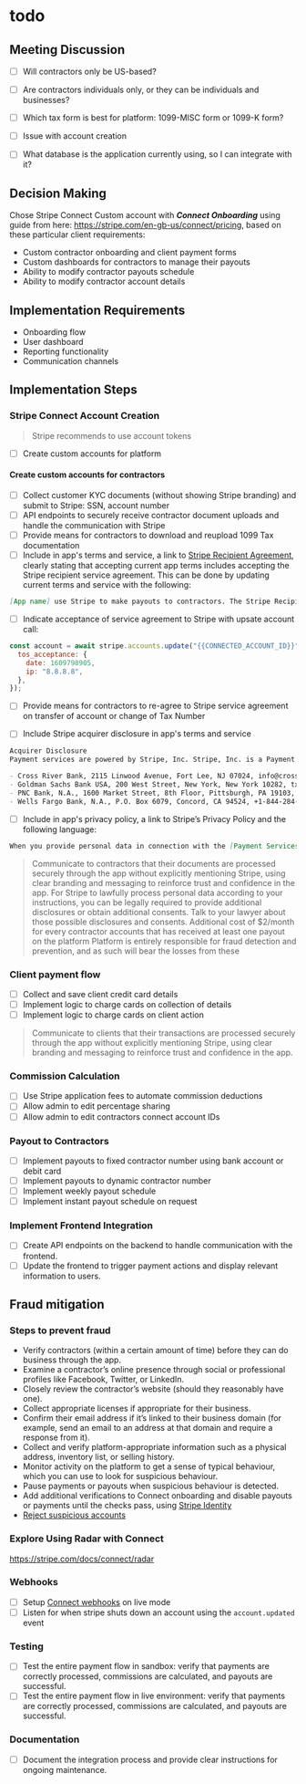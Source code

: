 # todo

## Meeting Discussion

- [ ] Will contractors only be US-based?
- [ ] Are contractors individuals only, or they can be individuals and businesses?
- [ ] Which tax form is best for platform: 1099-MISC form or 1099-K form?

- [ ] Issue with account creation
- [ ] What database is the application currently using, so I can integrate with it?

## Decision Making

Chose Stripe Connect Custom account with **_Connect Onboarding_** using guide from here: <https://stripe.com/en-gb-us/connect/pricing>, based on these particular client requirements:

- Custom contractor onboarding and client payment forms
- Custom dashboards for contractors to manage their payouts
- Ability to modify contractor payouts schedule
- Ability to modify contractor account details

## Implementation Requirements

- Onboarding flow
- User dashboard
- Reporting functionality
- Communication channels

## Implementation Steps

### Stripe Connect Account Creation

> Stripe recommends to use account tokens

- [ ] Create custom accounts for platform

#### Create custom accounts for contractors

- [ ] Collect customer KYC documents (without showing Stripe branding) and submit to Stripe: SSN, account number
- [ ] API endpoints to securely receive contractor document uploads and handle the communication with Stripe
- [ ] Provide means for contractors to download and reupload 1099 Tax documentation
- [ ] Include in app's terms and service, a link to [Stripe Recipient Agreement](https://stripe.com/connect-account/legal/recipient), clearly stating that accepting current app terms includes accepting the Stripe recipient service agreement. This can be done by updating current terms and service with the following:

```md
[App name] use Stripe to make payouts to contractors. The Stripe Recipient Agreement applies to your receipt of such Payouts. To receive payouts from [App name], you must provide [App name] accurate andcomplete information about you and your business, and you authorize [App name] to share it and transaction information related to your payout with Stripe.
```

- [ ] Indicate acceptance of service agreement to Stripe with upsate account call:

```js
const account = await stripe.accounts.update("{{CONNECTED_ACCOUNT_ID}}", {
  tos_acceptance: {
    date: 1609798905,
    ip: "8.8.8.8",
  },
});
```

- [ ] Provide means for contractors to re-agree to Stripe service agreement on transfer of account or change of Tax Number

- [ ] Include Stripe acquirer disclosure in app's terms and service

```md
Acquirer Disclosure
Payment services are powered by Stripe, Inc. Stripe, Inc. is a Payment Facilitator and/or ISO of:

- Cross River Bank, 2115 Linwood Avenue, Fort Lee, NJ 07024, info@crossriver.com or +1-201-808-7000 (Payment Facilitator and ISO),
- Goldman Sachs Bank USA, 200 West Street, New York, New York 10282, txb-client-service@gs.com or +1-212-902-2000 (Payment Facilitator),
- PNC Bank, N.A., 1600 Market Street, 8th Floor, Pittsburgh, PA 19103, +1-800-PNC-BANK (Payment Facilitator and ISO), and
- Wells Fargo Bank, N.A., P.O. Box 6079, Concord, CA 94524, +1-844-284-6834 (Payment Facilitator and ISO).
```

- [ ] Include in app's privacy policy, a link to Stripe’s Privacy Policy and the following language:

```md
When you provide personal data in connection with the [Payment Services: term to identify services Stripe provides to contractors], Stripe receives that personal data and processes it in accordance with [Stripe’s Privacy Policy](https://stripe.com/privacy).
```

> Communicate to contractors that their documents are processed securely through the app without explicitly mentioning Stripe, using clear branding and messaging to reinforce trust and confidence in the app.
> For Stripe to lawfully process personal data according to your instructions, you can be legally required to provide additional disclosures or obtain additional consents. Talk to your lawyer about those possible disclosures and consents.
> Additional cost of $2/month for every contractor accounts that has received at least one payout on the platform
> Platform is entirely responsible for fraud detection and prevention, and as such will bear the losses from these

### Client payment flow

- [ ] Collect and save client credit card details
- [ ] Implement logic to charge cards on collection of details
- [ ] Implement logic to charge cards on client action

> Communicate to clients that their transactions are processed securely through the app without explicitly mentioning Stripe, using clear branding and messaging to reinforce trust and confidence in the app.

### Commission Calculation

- [ ] Use Stripe application fees to automate commission deductions
- [ ] Allow admin to edit percentage sharing
- [ ] Allow admin to edit contractors connect account IDs

### Payout to Contractors

- [ ] Implement payouts to fixed contractor number using bank account or debit card
- [ ] Implement payouts to dynamic contractor number
- [ ] Implement weekly payout schedule
- [ ] Implement instant payout schedule on request

### Implement Frontend Integration

- [ ] Create API endpoints on the backend to handle communication with the frontend.
- [ ] Update the frontend to trigger payment actions and display relevant information to users.

## Fraud mitigation

### Steps to prevent fraud

- Verify contractors (within a certain amount of time) before they can do business through the app.
- Examine a contractor’s online presence through social or professional profiles like Facebook, Twitter, or LinkedIn.
- Closely review the contractor’s website (should they reasonably have one).
- Collect appropriate licenses if appropriate for their business.
- Confirm their email address if it’s linked to their business domain (for example, send an email to an address at that domain and require a response from it).
- Collect and verify platform-appropriate information such as a physical address, inventory list, or selling history.
- Monitor activity on the platform to get a sense of typical behaviour, which you can use to look for suspicious behaviour.
- Pause payments or payouts when suspicious behaviour is detected.
- Add additional verifications to Connect onboarding and disable payouts or payments until the checks pass, using [Stripe Identity](https://stripe.com/docs/identity)
- [Reject suspicious accounts](https://stripe.com/docs/api/account/reject)

### Explore Using Radar with Connect

<https://stripe.com/docs/connect/radar>

### Webhooks

- [ ] Setup [Connect webhooks](https://stripe.com/docs/connect/webhooks) on live mode
- [ ] Listen for when stripe shuts down an account using the `account.updated` event

### Testing

- [ ] Test the entire payment flow in sandbox: verify that payments are correctly processed, commissions are calculated, and payouts are successful.
- [ ] Test the entire payment flow in live environment: verify that payments are correctly processed, commissions are calculated, and payouts are successful.

### Documentation

- [ ] Document the integration process and provide clear instructions for ongoing maintenance.
